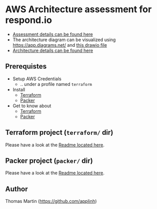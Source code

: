 # AWS Architecture assessment for respond.io

- [Assessment details can be found here](./ASSESSMENT.md)
- The architecture diagram can be visualized using https://app.diagrams.net/ and [this drawio file](./architecture.drawio)
- [Architecture details can be found here](./architecture.md)

## Prerequistes

- Setup AWS Credentials
  - .. under a profile named `terraform`
- Install
  - [Terraform](https://command-not-found.com/terraform)
  - [Packer](https://command-not-found.com/Packer)
- Get to know about
  - [Terraform](https://developer.hashicorp.com/terraform/docs)
  - [Packer](https://developer.hashicorp.com/packer/docs)

## Terraform project (`terraform/` dir)

Please have a look at the [Readme located here](./terraform/Readme.md).

## Packer project (`packer/` dir)

Please have a look at the [Readme located here](./packer/Readme.md).

## Author

Thomas Martin (https://github.com/applinh)

